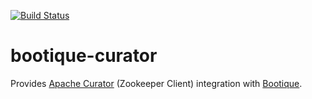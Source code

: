 [![Build Status](https://travis-ci.org/bootique/bootique-curator.svg)](https://travis-ci.org/bootique/bootique-curator)

# bootique-curator
Provides [Apache Curator](http://curator.apache.org/) (Zookeeper Client) integration with [Bootique](http://bootoque.io).

